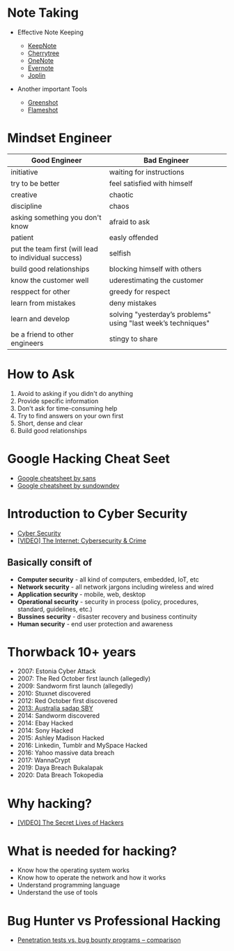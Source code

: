 # Note Taking

- Effective Note Keeping
  
  - [KeepNote](http://keepnote.org/)
  - [Cherrytree](https://www.giuspen.com/cherrytree/)
  - [OneNote](https://www.onenote.com/signin?wdorigin=ondc)
  - [Evernote](https://evernote.com/)
  - [Joplin](https://joplinapp.org/)

- Another important Tools

  - [Greenshot](https://getgreenshot.org/)
  - [Flameshot](https://flameshot.org/)

# Mindset Engineer

|Good Engineer  | Bad Engineer  |
|-------------|-------------|
| initiative    | waiting for instructions |
| try to be better | feel satisfied with himself |
| creative | chaotic |
| discipline | chaos |
| asking something you don't know| afraid to ask |
| patient | easly offended |
| put the team first (will lead to individual success) | selfish |
| build good relationships | blocking himself with others |
| know the customer well | uderestimating the customer |
| resppect for other | greedy for respect |
| learn from mistakes | deny mistakes |
| learn and develop | solving "yesterday’s problems" using "last week’s techniques" |
| be a friend to other engineers | stingy to share |

# How to Ask

1. Avoid to asking if you didn't do anything
2. Provide specific information
3. Don't ask for time-consuming help
4. Try to find answers on your own first
5. Short, dense and clear
6. Build good relationships

# Google Hacking Cheat Seet

- [Google cheatsheet by sans](https://www.sans.org/security-resources/GoogleCheatSheet.pdf)
- [Google cheatsheet by sundowndev](https://gist.github.com/sundowndev/283efaddbcf896ab405488330d1bbc06)

# Introduction to Cyber Security

- [Cyber Security](https://searchsecurity.techtarget.com/definition/cybersecurity)
- [\[VIDEO\] The Internet: Cybersecurity & Crime](https://www.youtube.com/watch?v=AuYNXgO_f3Y)

## Basically consift of

- **Computer security** - all kind of computers, embedded, IoT, etc
- **Network security** - all network jargons including wireless and wired
- **Application security** - mobile, web, desktop
- **Operational security** - security in process (policy, procedures, standard, guidelines, etc.)
- **Bussines security** - disaster recovery and business continuity
- **Human security** - end user protection and awareness

# Thorwback 10+ years

- 2007: Estonia Cyber Attack
- 2007: The Red October first launch (allegedly)
- 2009: Sandworm first launch (allegedly)
- 2010: Stuxnet discovered 
- 2012: Red October first discovered
- [2013: Australia sadap SBY](http://eprints.umm.ac.id/39782/3/BAB%20II.pdf)
- 2014: Sandworm discovered
- 2014: Ebay Hacked
- 2014: Sony Hacked
- 2015: Ashley Madison Hacked
- 2016: Linkedin, Tumblr and MySpace Hacked
- 2016: Yahoo massive data breach
- 2017: WannaCrypt
- 2019: Daya Breach Bukalapak
- 2020: Data Breach Tokopedia

# Why hacking?

- [\[VIDEO\] The Secret Lives of Hackers](https://www.youtube.com/watch?v=DKzi5CYNFAg)

# What is needed for hacking?

- Know how the operating system works
- Know how to operate the network and how it works
- Understand programming language
- Understand the use of tools

# Bug Hunter vs Professional Hacking

- [Penetration tests vs. bug bounty programs – comparison](https://hacktrophy.com/en/pentests-vs-bug-bounty-programs-comparison/)





